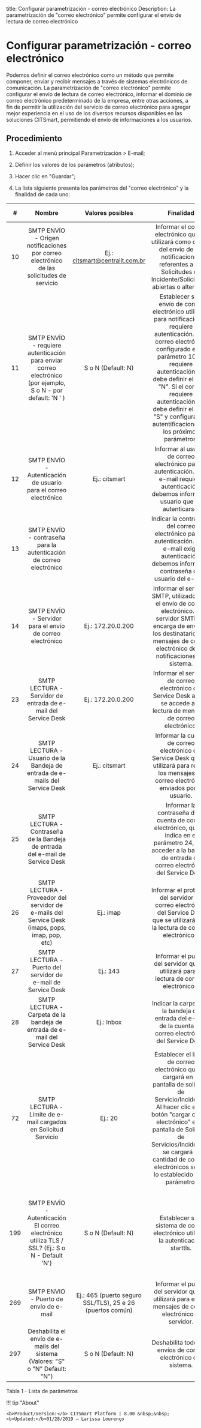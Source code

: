 title: Configurar parametrización - correo electrónico
Description: La parametrización de "correo electrónico" permite configurar el envío de lectura de correo electrónico
# Configurar parametrización - correo electrónico

Podemos definir el correo electrónico como un método que permite componer, enviar y recibir mensajes a través de sistemas electrónicos de comunicación. La parametrización de "correo electrónico" permite configurar el envío de lectura de correo electrónico, informar el dominio de correo electrónico predeterminado de la empresa, entre otras acciones, a fin de permitir la utilización del servicio de correo electrónico para agregar mejor experiencia en el uso de los diversos recursos disponibles en las soluciones CITSmart, permitiendo el envío de informaciones a los usuarios.

Procedimiento
-------------

1.  Acceder al menú principal Parametrización \> E-mail;

2.  Definir los valores de los parámetros (atributos);

3.  Hacer clic en "Guardar";

4.  La lista siguiente presenta los parámetros del "correo electrónico" y la
    finalidad de cada uno:

| **#** |                                                  **Nombre**                                                  |                    **Valores posibles**                   |                                                                                                                                                                     **Finalidad**                                                                                                                                                                    |                                                                      **Orientaciones complementarias**                                                                      |
|:-----:|:------------------------------------------------------------------------------------------------------------:|:---------------------------------------------------------:|:----------------------------------------------------------------------------------------------------------------------------------------------------------------------------------------------------------------------------------------------------------------------------------------------------------------------------------------------------:|:---------------------------------------------------------------------------------------------------------------------------------------------------------------------------:|
|   10  |           SMTP ENVÍO - Origen notificaciones por correo electrónico de las solicitudes de servicio           |               Ej.: citsmart@centralit.com.br              |                                                                                        Informar el correo electrónico que se utilizará como origen del envío de las notificaciones referentes a las Solicitudes de Incidente/Solicitudes abiertas o alteradas.                                                                                       |                                                                                 No se aplica                                                                                |
|   11  | SMTP ENVÍO - requiere autenticación para enviar correo electrónico (por ejemplo, S o N - por default: 'N ' ) |                     S o N (Default: N)                    | Establecer si el envío de correo electrónico utilizado para notificaciones requiere autenticación. Si el correo electrónico configurado en el parámetro 10 no requiere autenticación, se debe definir el valor "N". Si el correo requiere autenticación, se debe definir el valor "S" y configurar las autentificaciones en los próximos parámetros. |                                    Si no se establece el valor para el parámetro, el sistema automáticamente definirá el valor: "N" (No).                                   |
|   12  |                       SMTP ENVÍO - Autenticación de usuario para el correo electrónico                       |                       Ej.: citsmart                       |                                                                                                Informar al usuario de correo electrónico para la autenticación. Si el e-mail requiere autenticación, debemos informar al usuario que va autenticarse.                                                                                                |                                                  Si no informa correctamente el usuario, no se realizará la autenticación.                                                  |
|   13  |                      SMTP ENVÍO - contraseña para la autenticación de correo electrónico                     |                                                           |                                                                                             Indicar la contraseña del correo electrónico para la autenticación. Si el e-mail exige autenticación, debemos informar la contraseña del usuario del e-mail.                                                                                             |                                               Si no se notifica la contraseña correctamente, no se realizará la autenticación.                                              |
|   14  |                           SMTP ENVÍO - Servidor para el envío de correo electrónico                          |                     Ej.: 172.20.0.200                     |                                                                       Informar el servidor SMTP, utilizado para el envío de correo electrónico. El servidor SMTP se encarga de enviar a los destinatarios los mensajes de correo electrónico de las notificaciones del sistema.                                                                      |                            Si no se notifica el servidor SMTP, no podrá realizar el envío de correos electrónicos de notificaciones del sistema.                            |
|   23  |                         SMTP LECTURA - Servidor de entrada de e-mail del Service Desk                        |                     Ej.: 172.20.0.200                     |                                                                                                             Informar el servidor de correo electrónico del Service Desk al que se accede a la lectura de mensajes de correo electrónico.                                                                                                             |                                                                                 No se aplica                                                                                |
|   24  |                  SMTP LECTURA - Usuario de la Bandeja de entrada de e-mails del Service Desk                 |                       Ej.: citsmart                       |                                                                                                  Informar la cuenta de correo electrónico del Service Desk que se utilizará para recibir los mensajes de correo electrónico enviados por el usuario.                                                                                                 |                                                                                 No se aplica                                                                                |
|   25  |                 SMTP LECTURA - Contraseña de la Bandeja de entrada del e-mail de Service Desk                |                                                           |                                                                                       Informar la contraseña de la cuenta de correo electrónico, que se indica en el parámetro 24, para acceder a la bandeja de entrada de correo electrónico del Service Desk.                                                                                      |                                                                                 No se aplica                                                                                |
|   26  |        SMTP LECTURA - Proveedor del servidor de e-mails del Service Desk (imaps, pops, imap, pop, etc)       |                         Ej.: imap                         |                                                                                                          Informar el protocolo del servidor de correo electrónico del Service Desk que se utilizará para la lectura de correos electrónicos.                                                                                                         |                                                                                 No se aplica                                                                                |
|   27  |                         SMTP LECTURA - Puerto del servidor de e-mail de Service Desk                         |                          Ej.: 143                         |                                                                                                                               Informar el puerto del servidor que se utilizará para la lectura de correos electrónicos.                                                                                                                              |                                                                                 No se aplica                                                                                |
|   28  |                  SMTP LECTURA - Carpeta de la bandeja de entrada de e-mail del Service Desk                  |                         Ej.: Inbox                        |                                                                                                                      Indicar la carpeta de la bandeja de entrada del e-mail de la cuenta de correo electrónico del Service Desk.                                                                                                                     |                                                                                 No se aplica                                                                                |
|   72  |                        SMTP LECTURA - Límite de e-mail cargados en Solicitud Servicio                        |                          Ej.: 20                          |                     Establecer el límite de correo electrónico que se cargará en la pantalla de solicitud de Servicio/Incidente. Al hacer clic en el botón "cargar correo electrónico" en la pantalla de Solicitud de Servicios/Incidentes, se cargará la cantidad de correos electrónicos según lo establecido en el parámetro.                     |                                                                                 No se aplica                                                                                |
|  199  |        SMTP ENVÍO - Autenticación El correo electrónico utiliza TLS / SSL? (Ej.: S o N - Default 'N')        |                     S o N (Default: N)                    |                                                                                                                                  Establecer si el sistema de correo electrónico utilizará la autenticación starttls.                                                                                                                                 | Si no se indica el valor 'S' para el parámetro, sólo afectará a los servidores que utilizan TLS/SSL en la autenticación, y el sistema no podrá enviar correos electrónicos. |
|  269  |                                    SMTP ENVIO - Puerto de envío de e-mail                                    | Ej.: 465 (puerto seguro SSL/TLS), 25 e 26 (puertos común) |                                                                                                                       Informar el puerto del servidor que se utilizará para enviar mensajes de correo electrónico al servidor.                                                                                                                       |                                                                                 No se aplica                                                                                |
|  297  |                 Deshabilita el envío de e-mails del sistema (Valores: "S" o "N" Default: "N")                |                     S o N (Default: N)                    |                                                                                                                                            Deshabilita todos los envíos de correo electrónico del sistema.                                                                                                                                           |                                                                                 No se aplica                                                                                |


Tabla 1 - Lista de parâmetros

!!! tip "About"

    <b>Product/Version:</b> CITSmart Platform | 8.00 &nbsp;&nbsp;
    <b>Updated:</b>01/28/2019 – Larissa Lourenço

